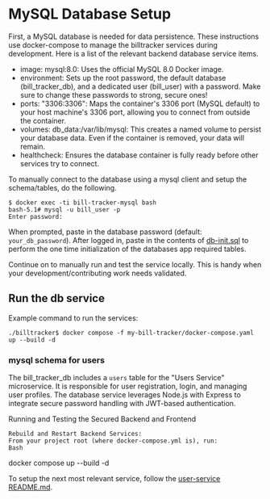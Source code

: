 # MySQL Database Setup

First, a MySQL database is needed for data persistence. These instructions use docker-compose to manage the billtracker services during development. Here is a list of the relevant backend database service items.

- image: mysql:8.0: Uses the official MySQL 8.0 Docker image.
- environment: Sets up the root password, the default database (bill_tracker_db), and a dedicated user (bill_user) with a password. Make sure to change these passwords to strong, secure ones!
- ports: "3306:3306": Maps the container's 3306 port (MySQL default) to your host machine's 3306 port, allowing you to connect from outside the container.
- volumes: db_data:/var/lib/mysql: This creates a named volume to persist your database data. Even if the container is removed, your data will remain.
- healthcheck: Ensures the database container is fully ready before other services try to connect.

To manually connect to the database using a mysql client and setup the schema/tables, do the following.
```
$ docker exec -ti bill-tracker-mysql bash
bash-5.1# mysql -u bill_user -p
Enter password:
```
When prompted, paste in the database password (default: `your_db_password`). After logged in, paste in the contents of [db-init.sql](db-init.sql) to perform the one time initialization of the databases app required tables. 

Continue on to manually run and test the service locally. This is handy when your development/contributing work needs validated.

## Run the db service

Example command to run the services:
```
./billtracker$ docker compose -f my-bill-tracker/docker-compose.yaml up --build -d
```


### mysql schema for users

The bill_tracker_db includes a `users` table for the "Users Service" microservice. It is responsible for user registration, login, and managing user profiles. The database service leverages Node.js with Express to integrate secure password handling with JWT-based authentication.


 Running and Testing the Secured Backend and Frontend

    Rebuild and Restart Backend Services:
    From your project root (where docker-compose.yml is), run:
    Bash

docker compose up --build -d

To setup the next most relevant service, follow the [user-service README.md](../user-service/README.md).





